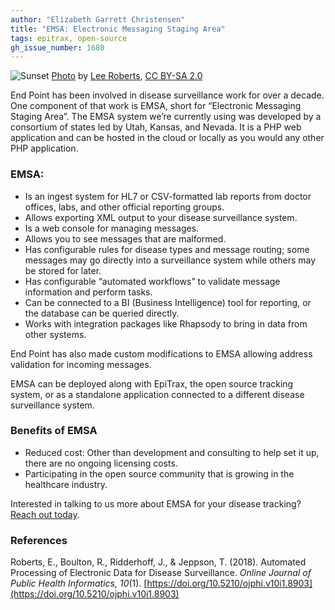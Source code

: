 ```yaml
---
author: "Elizabeth Garrett Christensen"
title: "EMSA: Electronic Messaging Staging Area"
tags: epitrax, open-source
gh_issue_number: 1680
---
```


![Sunset](/blog/posts/2020/10/30/electronic-messaging-staging-area/emsa-banner.jpg)
[Photo](https://flic.kr/p/pnRYaf) by [Lee Roberts](https://flic.kr/ps/2bXFPr), [CC BY-SA 2.0](https://creativecommons.org/licenses/by-sa/2.0/)

End Point has been involved in disease surveillance work for over a decade. One component of that work is EMSA, short for “Electronic Messaging Staging Area”. The EMSA system we’re currently using was developed by a consortium of states led by Utah, Kansas, and Nevada. It is a PHP web application and can be hosted in the cloud or locally as you would any other PHP application. 

### EMSA:

- Is an ingest system for HL7 or CSV-formatted lab reports from doctor offices, labs, and other official reporting groups.
- Allows exporting XML output to your disease surveillance system.
- Is a web console for managing messages.
- Allows you to see messages that are malformed.
- Has configurable rules for disease types and message routing; some messages may go directly into a surveillance system while others may be stored for later.
- Has configurable “automated workflows” to validate message information and perform tasks.
- Can be connected to a BI (Business Intelligence) tool for reporting, or the database can be queried directly.
- Works with integration packages like Rhapsody to bring in data from other systems.

End Point has also made custom modifications to EMSA allowing address validation for incoming messages.

EMSA can be deployed along with EpiTrax, the open source tracking system, or as a standalone application connected to a different disease surveillance system.

### Benefits of EMSA
- Reduced cost: Other than development and consulting to help set it up, there are no ongoing licensing costs.
- Participating in the open source community that is growing in the healthcare industry.

Interested in talking to us more about EMSA for your disease tracking? [Reach out today](/contact).

### References
Roberts, E., Boulton, R., Ridderhoff, J., & Jeppson, T. (2018). Automated Processing of Electronic Data for Disease Surveillance. *Online Journal of Public Health Informatics, 10*(1). [https://doi.org/10.5210/ojphi.v10i1.8903](https://doi.org/10.5210/ojphi.v10i1.8903)

